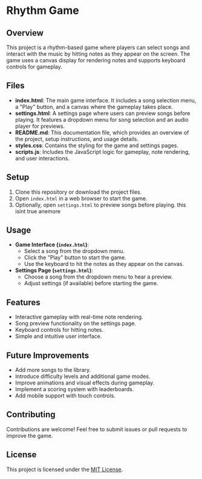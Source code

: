 # Rhythm Game

## Overview
This project is a rhythm-based game where players can select songs and interact with the music by hitting notes as they appear on the screen. The game uses a canvas display for rendering notes and supports keyboard controls for gameplay.

## Files
- **index.html**: The main game interface. It includes a song selection menu, a "Play" button, and a canvas where the gameplay takes place.
- **settings.html**: A settings page where users can preview songs before playing. It features a dropdown menu for song selection and an audio player for previews.
- **README.md**: This documentation file, which provides an overview of the project, setup instructions, and usage details.
- **styles.css**: Contains the styling for the game and settings pages.
- **scripts.js**: Includes the JavaScript logic for gameplay, note rendering, and user interactions.

## Setup
1. Clone this repository or download the project files.
2. Open `index.html` in a web browser to start the game.
3. Optionally, open `settings.html` to preview songs before playing. this isint true anemore

## Usage
- **Game Interface (`index.html`)**:
  - Select a song from the dropdown menu.
  - Click the "Play" button to start the game.
  - Use the keyboard to hit the notes as they appear on the canvas.
- **Settings Page (`settings.html`)**:
  - Choose a song from the dropdown menu to hear a preview.
  - Adjust settings (if available) before starting the game.

## Features
- Interactive gameplay with real-time note rendering.
- Song preview functionality on the settings page.
- Keyboard controls for hitting notes.
- Simple and intuitive user interface.

## Future Improvements
- Add more songs to the library.
- Introduce difficulty levels and additional game modes.
- Improve animations and visual effects during gameplay.
- Implement a scoring system with leaderboards.
- Add mobile support with touch controls.

## Contributing
Contributions are welcome! Feel free to submit issues or pull requests to improve the game.

## License
This project is licensed under the [MIT License](LICENSE).
